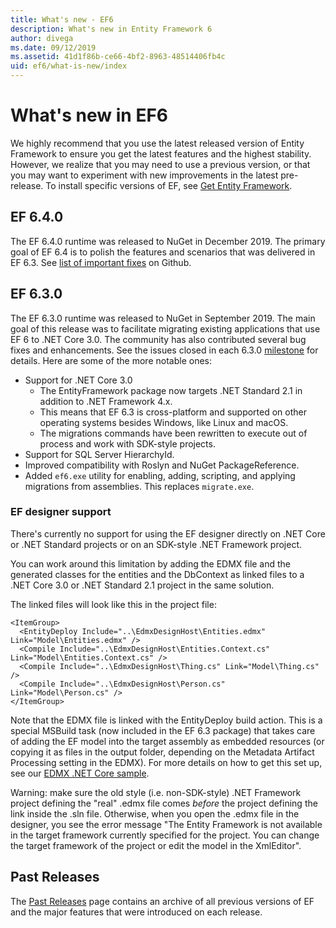 ```yaml
---
title: What's new - EF6
description: What's new in Entity Framework 6
author: divega
ms.date: 09/12/2019
ms.assetid: 41d1f86b-ce66-4bf2-8963-48514406fb4c
uid: ef6/what-is-new/index
---
```

# What's new in EF6

We highly recommend that you use the latest released version of Entity Framework to ensure you get the latest features and the highest stability.
However, we realize that you may need to use a previous version, or that you may want to experiment with new improvements in the latest pre-release.
To install specific versions of EF, see [Get Entity Framework](xref:ef6/fundamentals/install).

## EF 6.4.0

The EF 6.4.0 runtime was released to NuGet in December  2019. The primary goal of EF 6.4 is to polish the features and scenarios that was delivered in EF 6.3. See [list of important fixes](https://github.com/dotnet/ef6/milestone/14?closed=1) on Github.

## EF 6.3.0

The EF 6.3.0 runtime was released to NuGet in September 2019. The main goal of this release was to facilitate migrating existing applications that use EF 6 to .NET Core 3.0. The community has also contributed several bug fixes and enhancements. See the issues closed in each 6.3.0 [milestone](https://github.com/aspnet/EntityFramework6/milestones?state=closed) for details. Here are some of the more notable ones:

- Support for .NET Core 3.0
  - The EntityFramework package now targets .NET Standard 2.1 in addition to .NET Framework 4.x.
  - This means that EF 6.3 is cross-platform and supported on other operating systems besides Windows, like Linux and macOS.
  - The migrations commands have been rewritten to execute out of process and work with SDK-style projects.
- Support for SQL Server HierarchyId.
- Improved compatibility with Roslyn and NuGet PackageReference.
- Added `ef6.exe` utility for enabling, adding, scripting, and applying migrations from assemblies. This replaces `migrate.exe`.

### EF designer support

There's currently no support for using the EF designer directly on .NET Core or .NET Standard projects or on an SDK-style .NET Framework project. 

You can work around this limitation by adding the EDMX file and the generated classes for the entities and the DbContext as linked files to a .NET Core 3.0 or .NET Standard 2.1 project in the same solution.

The linked files will look like this in the project file:

``` csproj 
<ItemGroup>
  <EntityDeploy Include="..\EdmxDesignHost\Entities.edmx" Link="Model\Entities.edmx" />
  <Compile Include="..\EdmxDesignHost\Entities.Context.cs" Link="Model\Entities.Context.cs" />
  <Compile Include="..\EdmxDesignHost\Thing.cs" Link="Model\Thing.cs" />
  <Compile Include="..\EdmxDesignHost\Person.cs" Link="Model\Person.cs" />
</ItemGroup>
```

Note that the EDMX file is linked with the EntityDeploy build action. This is a special MSBuild task (now included in the EF 6.3 package) that takes care of adding the EF model into the target assembly as embedded resources (or copying it as files in the output folder, depending on the Metadata Artifact Processing setting in the EDMX). For more details on how to get this set up, see our [EDMX .NET Core sample](https://aka.ms/EdmxDotNetCoreSample).

Warning: make sure the old style (i.e. non-SDK-style) .NET Framework project defining the "real" .edmx file comes _before_ the project defining the link inside the .sln file. Otherwise, when you open the .edmx file in the designer, you see the error message "The Entity Framework is not available in the target framework currently specified for the project. You can change the target framework of the project or edit the model in the XmlEditor".

## Past Releases

The [Past Releases](xref:ef6/what-is-new/past-releases) page contains an archive of all previous versions of EF and the major features that were introduced on each release.

